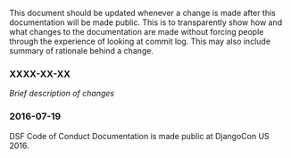 This document should be updated whenever a change is made after this
documentation will be made public. This is to transparently show how and what
changes to the documentation are made without forcing people through the
experience of looking at commit log. This may also include summary of rationale
behind a change. 

### XXXX-XX-XX

*Brief description of changes*

### 2016-07-19

DSF Code of Conduct Documentation is made public at DjangoCon US 2016.